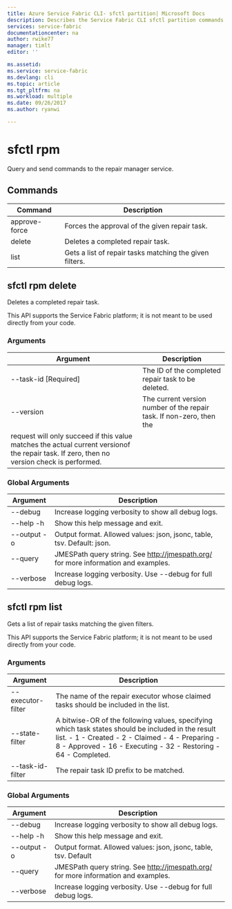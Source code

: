 ```yaml
---
title: Azure Service Fabric CLI- sfctl partition| Microsoft Docs
description: Describes the Service Fabric CLI sfctl partition commands.
services: service-fabric
documentationcenter: na
author: rwike77
manager: timlt
editor: ''

ms.assetid: 
ms.service: service-fabric
ms.devlang: cli
ms.topic: article
ms.tgt_pltfrm: na
ms.workload: multiple
ms.date: 09/26/2017
ms.author: ryanwi

---
```


# sfctl rpm
Query and send commands to the repair manager service.

## Commands
|Command|Description|
| --- | --- |
|    approve-force| Forces the approval of the given repair task.|
|    delete       | Deletes a completed repair task.|
|    list         | Gets a list of repair tasks matching the given filters.|

## sfctl rpm delete
Deletes a completed repair task.

This API supports the Service Fabric platform; it is not meant to be used directly from your
        code. 

### Arguments
|Argument|Description|
| --- | --- |
|    --task-id [Required]| The ID of the completed repair task to be deleted.|
|    --version           | The current version number of the repair task. If non-zero, then the
                          request will only succeed if this value matches the actual current versionof the repair task. If zero, then no version check is performed.|

### Global Arguments
|Argument|Description|
| --- | --- |
|    --debug             | Increase logging verbosity to show all debug logs.|
|    --help -h           | Show this help message and exit.|
|    --output -o         | Output format.  Allowed values: json, jsonc, table, tsv.  Default: json.
|    --query             | JMESPath query string. See http://jmespath.org/ for more information and examples.|
|    --verbose           | Increase logging verbosity. Use --debug for full debug logs.|


## sfctl rpm list
Gets a list of repair tasks matching the given filters.

This API supports the Service Fabric platform; it is not meant to be used directly from your
        code. 

### Arguments
|Argument|Description|
| --- | --- |
|    --executor-filter| The name of the repair executor whose claimed tasks should be included in the   list.|
|    --state-filter   | A bitwise-OR of the following values, specifying which task states should be included in the result list. - 1 - Created - 2 - Claimed - 4 - Preparing - 8 - Approved - 16 - Executing - 32 - Restoring - 64 - Completed.|
|    --task-id-filter | The repair task ID prefix to be matched.|

### Global Arguments
|Argument|Description|
| --- | --- |
|    --debug          | Increase logging verbosity to show all debug logs.|
|    --help -h        | Show this help message and exit.|
|    --output -o      | Output format.  Allowed values: json, jsonc, table, tsv.  Default| json.|
|    --query          | JMESPath query string. See http://jmespath.org/ for more information and examples.|
|    --verbose        | Increase logging verbosity. Use --debug for full debug logs.|
